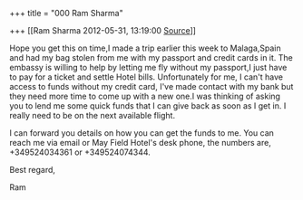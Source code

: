+++
title = "000 Ram Sharma"

+++
[[Ram Sharma	2012-05-31, 13:19:00 [Source](https://groups.google.com/g/bvparishat/c/KZh432Ymch4)]]



Hope you get this on time,I made a trip earlier this week to Malaga,Spain and had my bag stolen from me with my passport and credit cards in it. The embassy is willing to help by letting me fly without my passport,I just have to pay for a ticket and settle Hotel bills. Unfortunately for me, I can't have access to funds without my credit card, I've made contact with my bank but they need more time to come up with a new one.I was thinking of asking you to lend me some quick funds that I can give back as soon as I get in. I really need to be on the next available flight.  
  
I can forward you details on how you can get the funds to me. You can reach me via email or May Field Hotel's desk phone, the numbers are, +349524034361 or +349524074344.  
  
Best regard,

Ram

